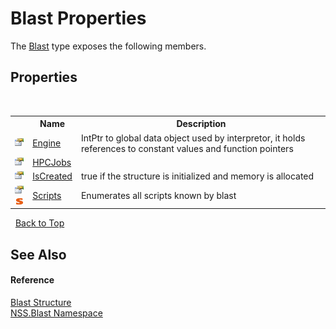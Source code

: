 # Blast Properties
 

The <a href="T_NSS_Blast_Blast">Blast</a> type exposes the following members.


## Properties
&nbsp;<table><tr><th></th><th>Name</th><th>Description</th></tr><tr><td>![Public property](media/pubproperty.gif "Public property")</td><td><a href="P_NSS_Blast_Blast_Engine">Engine</a></td><td>
IntPtr to global data object used by interpretor, it holds references to constant values and function pointers</td></tr><tr><td>![Public property](media/pubproperty.gif "Public property")</td><td><a href="P_NSS_Blast_Blast_HPCJobs">HPCJobs</a></td><td /></tr><tr><td>![Public property](media/pubproperty.gif "Public property")</td><td><a href="P_NSS_Blast_Blast_IsCreated">IsCreated</a></td><td>
true if the structure is initialized and memory is allocated</td></tr><tr><td>![Public property](media/pubproperty.gif "Public property")![Static member](media/static.gif "Static member")</td><td><a href="P_NSS_Blast_Blast_Scripts">Scripts</a></td><td>
Enumerates all scripts known by blast</td></tr></table>&nbsp;
<a href="#blast-properties">Back to Top</a>

## See Also


#### Reference
<a href="T_NSS_Blast_Blast">Blast Structure</a><br /><a href="N_NSS_Blast">NSS.Blast Namespace</a><br />